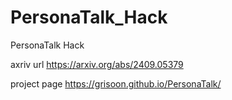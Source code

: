 # PersonaTalk_Hack
PersonaTalk Hack 

axriv url
https://arxiv.org/abs/2409.05379

project page
https://grisoon.github.io/PersonaTalk/

